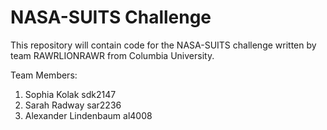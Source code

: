 # NASA-SUITS Challenge 
This repository will contain code for the NASA-SUITS challenge
written by team RAWRLIONRAWR from Columbia University. 

Team Members:
1. Sophia Kolak sdk2147
2. Sarah Radway sar2236
3. Alexander Lindenbaum al4008
